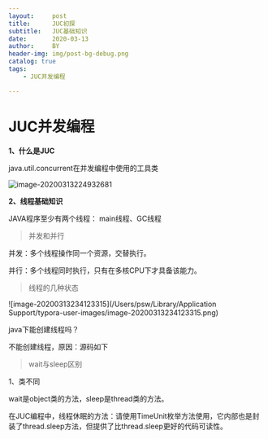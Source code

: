 ```yaml
---
layout:     post
title:      JUC初探
subtitle:   JUC基础知识
date:       2020-03-13
author:     BY
header-img: img/post-bg-debug.png
catalog: true
tags:
    - JUC并发编程

---
```


# **JUC并发编程**

**1、什么是JUC**

java.util.concurrent在并发编程中使用的工具类

![image-20200313224932681](/Users/psw/Documents/GitHub/myblog/doc_img/image-20200313224932681.png)

**2、线程基础知识**

JAVA程序至少有两个线程： main线程、GC线程

> 并发和并行 

并发：多个线程操作同一个资源，交替执行。

并行：多个线程同时执行，只有在多核CPU下才具备该能力。

> 线程的几种状态

![image-20200313234123315](/Users/psw/Library/Application Support/typora-user-images/image-20200313234123315.png)

java下能创建线程吗？

不能创建线程，原因：源码如下





>wait与sleep区别

1、类不同

wait是object类的方法，sleep是thread类的方法。

在JUC编程中，线程休眠的方法：请使用TimeUnit枚举方法使用，它内部也是封装了thread.sleep方法，但提供了比thread.sleep更好的代码可读性。

